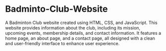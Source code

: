 # Badminto-Club-Website
A Badminton Club website created using HTML, CSS, and JavaScript. This website provides information about the club, including its mission, upcoming events, membership details, and contact information. It features a home page, an about page, and a contact page, all designed with a clean and user-friendly interface to enhance user experience.
